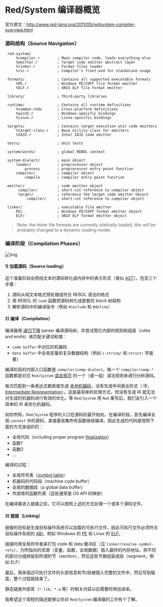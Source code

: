 # Red/System 编译器概览

官方原文：http://www.red-lang.org/2011/05/redsystem-compiler-overview.html


### 源码结构（Source Navigation）

```shell
 red-system/
     %compiler.r        ; Main compiler code, loads everything else
     %emitter.r         ; Target code emitter abstract layer
     %linker.r          ; Format files loader
     %rsc.r             ; Compiler's front-end for standalone usage

 formats/               ; Contains all supported executable formats
     %PE.r              ; Windows PE/COFF file format emitter
     %ELF.r             ; UNIX ELF file format emitter

 library/               ; Third-party libraries

 runtime/               ; Contains all runtime definitions
     %common.reds       ; Cross-platform definitions
     %win32.r           ; Windows-specific bindings
     %linux.r           ; Linux-specific bindings

 targets/               ; Contains target execution unit code emitters
     %target-class.r    ; Base utility class for emitters
     %IA32.r            ; Intel IA32 code emitter

 tests/                 ; Unit tests

```

```shell
 system/words/          ; global REBOL context

 system-dialect/        ; main object
     loader/            ; preprocessor object
         process        ; preprocessor entry point function
     compiler/          ; compiler object
         compile        ; compiler entry point function

 emitter/               ; code emitter object
      compiler/         ; short-cut reference to compiler object
      target/           ; reference the target code emitter object
          compiler/     ; short-cut reference to compiler object

 linker/                ; executable file emitter
     PE/                ; Windows PE/COFF format emitter object
     ELF/               ; UNIX ELF format emitter object

```

> Note: the linker file formats are currently statically loaded, this will be probably changed to a dynamic loading model.



### 编译阶段（Compilation Phases）

![img](http://static.red-lang.org/compilation-process.png)



#### 1) 加载源码（Source loading）

这个准备阶段会把纯文本的源码转化成内存中的表示形式（类似 [AST](http://en.wikipedia.org/wiki/Abstract_syntax_tree)）。包含三个步骤：

1. 源码从纯文本格式预处理成符合 REBOL 语法的格式
2. 用 REBOL 的 `load` 函数把源码转化成嵌套的 block 树结构
3. 解析源码中的编译指令（例如 `#include` 和 `#define`）




#### 2) 编译（Compilation）

编译器用 [递归下降](http://en.wikipedia.org/wiki/Recursive_descent_parser) parser 编译源码树，并尝试用它内部的规则和组装（rules and emits）来匹配关键词和值：

- `code buffer` 中对应的机器码
- `data buffer` 中全局变量和复杂数据结构（例如 `c-string!` 和 `struct!` 字面量）

编译阶段的内部入口函数是 `compiler/comp-dialect`。每一个 `compiler/comp-*` 函数都是对应 `Red/System` [语言规范](http://static.red-lang.org/red-system-specs.html) 的一个（或一组）语法规则来递归分析源码。

每次匹配到一条表达式都直接生成 [本地机器码](http://en.wikipedia.org/wiki/Native_code)，没有生成中间表达形式（ IR，[Intermediate Representation](http://en.wikipedia.org/wiki/Intermediate_representation)）。这是最简单的处理方式，但没有生成 IR 就无法对生成的机器码进行有效的优化。等 `Red/System` 用 `Red` 重写后，我们会引入一个简单的 IR 来优化机器码。

如你所知，`Red/System` 程序的入口在源码的最开始处。在编译阶段，首先编译全局 `context` 中的源码，紧接着收集所有函数继续编译。因此生成的代码是按照下面的方式来组织的：

- 全局代码（including proper program [finalization](http://en.wikipedia.org/wiki/Exit_code)）
- 函数1
- 函数2
- ...

编译的过程：

- 全局符号表（[symbol table](http://en.wikipedia.org/wiki/Symbol_table)）
- 机器码的代码段（machine code buffer）
- 全局的数据段（a global data buffer）
- 外部库的函数列表（这些通常是 OS API 的映射）

在编译器进入链接之前，它可以按照上述的方式处理一个或多个源码文件。



#### 3) 链接（Linking）

链接的目标是生成目标操作系统可以加载的可执行文件，因此可执行文件必须符合目标操作系统的 [ABI](http://en.wikipedia.org/wiki/Application_binary_interface)，例如 Windows 的 [PE](http://en.wikipedia.org/wiki/Portable_Executable) 和 Linux 的 [ELF](http://en.wikipedia.org/wiki/Executable_and_Linkable_Format)。 

链接时用全局符号表来打包 code 和 data 缓冲区（见 `linker/resolve-symbol-refs`），为所指向的资源（变量，函数，全局数据）插入最终的内存地址。把不同的部分分组拼装到所谓的节（section），然后这些节被组装成段（segment，例如 ELF）

最后，用来描述可执行文件的头部信息和节/段被插入完整的文件中，然后写到磁盘，整个过程就结束了。

静态链接外部库（`*.lib`，`*.a` 等）的相关内容以后需要时再加进来。



我希望这个简短的描述能够让你对 `Red/System` 编译器的工作有个了解。

